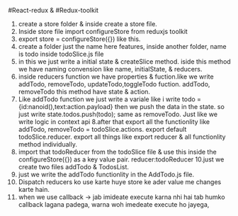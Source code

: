 #React-redux & #Redux-toolkit

1. create a store folder & inside create a store file.
2. Inside store file import configureStore from reduxjs toolkit
3. export store = configureStore({}) like this.
4. create a folder just the name here features, inside another folder, name is todo inside todoSlice.js file
5. in this we just write a initial state & createSlice method. iside this method we have naming convension like name, initialState, & reducers.
6. inside reducers function we have properties & fuction.like we write addTodo, removeTodo, updateTodo,toggleTodo fuction. addTodo, removeTodo this method have state & action.
7. Like addTodo function we just write a variale like i write todo = {id:nanoid(),text:action.payload}
then we push the data in the state. so just write state.todos.push(todo);
same as removeTodo. Just like we write logic in context api
8.after that export all the functionlity like addTodo, removeTodo = todoSlice.actions.
export default todoSlice.reducer.
export all things like export reducer & all functionlity method individually.
9. import that todoReducer from the todoSlice file & use this inside the configureStore({}) as a key value pair.
reducer:todoReducer
10.just we create two files addTodo & TodosList.
11. just we write the addTodo functionlity in the AddTodo.js file.
12. Dispatch reducers ko use karte huye store ke ader value me changes karte hain.
13. when we use callback -> jab imideate execute karna nhi hai tab humko callback lagana padega, warna woh imedeate execute ho jayega,

